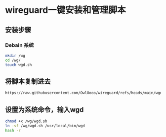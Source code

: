 
# wireguard一键安装和管理脚本

## 安装步骤

### Debain 系统

```bash
mkdir /wg
cd /wg/
touch wgd.sh
```

## 将脚本复制进去
```bash
https://raw.githubusercontent.com/OwlOooo/wireguard/refs/heads/main/wgd.sh
```

## 设置为系统命令，输入wgd
```bash
chmod +x /wg/wgd.sh
ln -sf /wg/wgd.sh /usr/local/bin/wgd
hash -r
```
